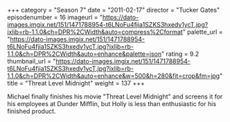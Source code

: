 +++
category = "Season 7"
date = "2011-02-17"
director = "Tucker Gates"
episodenumber = 16
imageurl = "https://dato-images.imgix.net/151/1471788954-t6LNoFu4fjia1SZKS3hxedv1ycT.jpg?ixlib=rb-1.1.0&ch=DPR%2CWidth&auto=compress%2Cformat"
palette_url = "https://dato-images.imgix.net/151/1471788954-t6LNoFu4fjia1SZKS3hxedv1ycT.jpg?ixlib=rb-1.1.0&ch=DPR%2CWidth&auto=enhance&palette=json"
rating = 9.2
thumbnail_url = "https://dato-images.imgix.net/151/1471788954-t6LNoFu4fjia1SZKS3hxedv1ycT.jpg?ixlib=rb-1.1.0&ch=DPR%2CWidth&auto=enhance&w=500&h=280&fit=crop&fm=jpg"
title = "Threat Level Midnight"
weight = 137
+++

Michael finally finishes his movie "Threat Level Midnight" and screens it for his employees at Dunder Mifflin, but Holly is less than enthusiastic for his finished product.